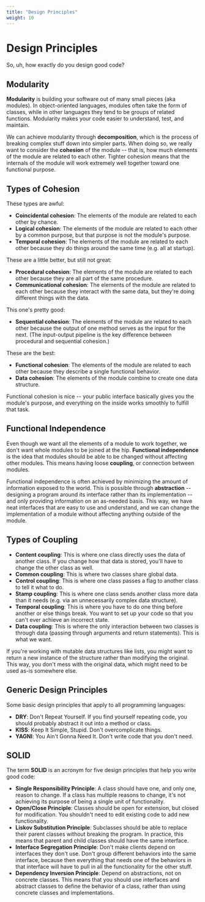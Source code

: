 ```yaml
---
title: "Design Principles"
weight: 10
---
```


# Design Principles

So, uh, how exactly do you design good code?

## Modularity

**Modularity** is building your software out of many small pieces (aka modules). In object-oriented languages, modules often take the form of classes, while in other languages they tend to be groups of related functions. Modularity makes your code easier to understand, test, and maintain.

We can achieve modularity through **decomposition**, which is the process of breaking complex stuff down into simpler parts. When doing so, we really want to consider the **cohesion** of the module -- that is, how much elements of the module are related to each other. Tighter cohesion means that the internals of the module will work extremely well together toward one functional purpose.

## Types of Cohesion

These types are awful:

* **Coincidental cohesion**: The elements of the module are related to each other by chance.
* **Logical cohesion**: The elements of the module are related to each other by a common purpose, but that purpose is not the module's purpose.
* **Temporal cohesion**: The elements of the module are related to each other because they do things around the same time (e.g. all at startup).

These are a little better, but still not great:

* **Procedural cohesion**: The elements of the module are related to each other because they are all part of the same procedure.
* **Communicational cohesion**: The elements of the module are related to each other because they interact with the same data, but they're doing different things with the data.

This one's pretty good:

* **Sequential cohesion**: The elements of the module are related to each other because the output of one method serves as the input for the next. (The input-output pipeline is the key difference between procedural and sequential cohesion.)

These are the best:

* **Functional cohesion**: The elements of the module are related to each other because they describe a single functional behavior.
* **Data cohesion**: The elements of the module combine to create one data structure.

Functional cohesion is nice -- your public interface basically gives you the module's purpose, and everything on the inside works smoothly to fulfill that task.

## Functional Independence

Even though we want all the elements of a module to work together, we don't want whole modules to be joined at the hip. **Functional independence** is the idea that modules should be able to be changed without affecting other modules. This means having loose **coupling**, or connection between modules.

Functional independence is often achieved by minimizing the amount of information exposed to the world. This is possible through **abstraction** -- designing a program around its interface rather than its implementation -- and only providing information on an as-needed basis. This way, we have neat interfaces that are easy to use and understand, and we can change the implementation of a module without affecting anything outside of the module.

## Types of Coupling

* **Content coupling**: This is where one class directly uses the data of another class. If you change how that data is stored, you'll have to change the other class as well.
* **Common coupling**: This is where two classes share global data.
* **Control coupling**: This is where one class passes a flag to another class to tell it what to do.
* **Stamp coupling**: This is where one class sends another class more data than it needs (e.g. via an unnecessarily complex data structure).
* **Temporal coupling**: This is where you have to do one thing before another or else things break. You want to set up your code so that you can't ever achieve an incorrect state.
* **Data coupling**: This is where the only interaction between two classes is through data (passing through arguments and return statements). This is what we want.

If you're working with mutable data structures like lists, you might want to return a new instance of the structure rather than modifying the original. This way, you don't mess with the original data, which might need to be used as-is somewhere else.

## Generic Design Principles

Some basic design principles that apply to all programming languages:

* **DRY**: Don't Repeat Yourself. If you find yourself repeating code, you should probably abstract it out into a method or class.
* **KISS**: Keep It Simple, Stupid. Don't overcomplicate things.
* **YAGNI**: You Ain't Gonna Need It. Don't write code that you don't need.

## SOLID

The term **SOLID** is an acronym for five design principles that help you write good code:

* **Single Responsibility Principle**: A class should have one, and only one, reason to change. If a class has multiple reasons to change, it's not achieving its purpose of being a single unit of functionality.
* **Open/Close Principle**: Classes should be open for extension, but closed for modification. You shouldn't need to edit existing code to add new functionality.
* **Liskov Substitution Principle**: Subclasses should be able to replace their parent classes without breaking the program. In practice, this means that parent and child classes should have the same interface.
* **Interface Segregation Principle**: Don't make clients depend on interfaces they don't use. Don't group different behaviors into the same interface, because then everything that needs one of the behaviors in that interface will have to pull in all the functionality for the other stuff.
* **Dependency Inversion Principle**: Depend on abstractions, not on concrete classes. This means that you should use interfaces and abstract classes to define the behavior of a class, rather than using concrete classes and implementations.
